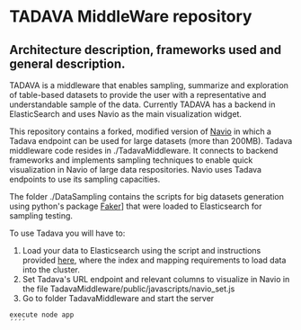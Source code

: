 # TADAVA MiddleWare repository

## Architecture description, frameworks used and general description.

TADAVA is a middleware that enables sampling, summarize and exploration of table-based datasets to provide the user with a representative and understandable sample of the data. Currently TADAVA has a backend in ElasticSearch and uses Navio as the main visualization widget.

This repository contains a forked, modified version of [Navio](https://github.com/john-guerra/navio/) in which a Tadava endpoint can be used for large datasets (more than 200MB). 
Tadava middleware code resides in ./TadavaMiddleware. It connects to backend frameworks and implements sampling techniques to enable quick visualization in Navio of large data respositories. Navio uses Tadava endpoints to use its sampling capacities.

The folder ./DataSampling contains the scripts for big datasets generation using python's package [Faker](https://github.com/joke2k/faker)] that were loaded to Elasticsearch for sampling testing.

To use Tadava you will have to:
1. Load your data to Elasticsearch using the script and instructions provided [here](https://github.com/john-guerra/elasticSearchExperiments/blob/master/DataSampling/indicemapping.md), where the index and mapping requirements to load data into the cluster.
2. Set Tadava's URL endpoint and relevant columns to visualize in Navio in the file TadavaMiddleware/public/javascripts/navio_set.js
3. Go to folder TadavaMiddleware and start the server 
````
execute node app
´´´´